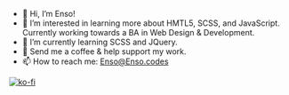 - 👋 Hi, I’m Enso!
- 👀 I’m interested in learning more about HMTL5, SCSS, and JavaScript. Currently working towards a BA in Web Design & Development. 
- 🌱 I’m currently learning SCSS and JQuery.
- 💞️ Send me a coffee & help support my work.
- 📫 How to reach me: Enso@Enso.codes

[![ko-fi](https://ko-fi.com/img/githubbutton_sm.svg)](https://ko-fi.com/T6T3JTV0)
<!---
Ensomniacs/Ensomniacs is a ✨ special ✨ repository because its `README.md` (this file) appears on your GitHub profile.
You can click the Preview link to take a look at your changes.
--->
